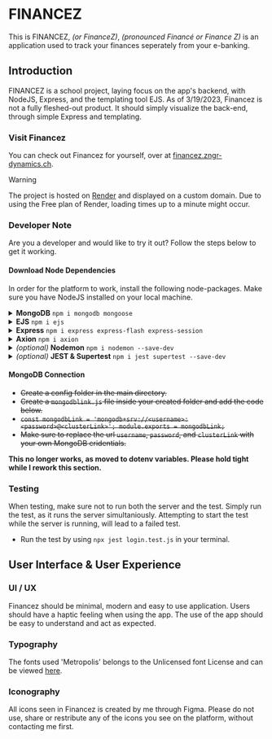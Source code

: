 # FINANCEZ 
This is FINANCEZ, *(or FinanceZ)*, *(pronounced Financé or Finance Z)* is an application used to track your finances seperately from your e-banking. 

## Introduction
FINANCEZ is a school project, laying focus on the app's backend, with NodeJS, Express, and the templating tool EJS. 
As of 3/19/2023, Financez is not a fully fleshed-out product. It should simply visualize the back-end, through simple Express and templating. 
### Visit Financez
You can check out Financez for yourself, over at [financez.zngr-dynamics.ch](https://financez.zngr-dynamics.ch/). 
> [!WARNING]
> The project is hosted on [Render](https://render.com) and displayed on a custom domain. 
> Due to using the Free plan of Render, loading times up to a minute might occur. 



### Developer Note
Are you a developer and would like to try it out? Follow the steps below to get it working. 
#### Download Node Dependencies
In order for the platform to work, install the following node-packages.
Make sure you have NodeJS installed on your local machine. 
<details>
<summary><b>MongoDB</b> <code>npm i mongodb mongoose</code></summary>
<br>
Used to connect with an external database, to be able to login, or create data. 
</details>
<details>
<summary><b>EJS</b> <code>npm i ejs</code></summary>
<br>
Templating engine, used to display data on the client.  
</details>
<details>
<summary><b>Express</b> <code>npm i express express-flash express-session</code></summary>
<br>
Complete backend logic bases on Express, like sessions, and routing.   
</details>
<details>
<summary><b>Axion</b> <code>npm i axion</code></summary>
<br>
Used to redirect to another page after dataset deletion.    
</details>
<details>
<summary><i>(optional)</i> <b>Nodemon</b> <code>npm i nodemon --save-dev</code></summary>
<br>
Nodemon is used to continously run the app/server, when editing the code. Makes developing easier. This is not needed to run the application
</details>
<details>
<summary><i>(optional)</i> <b>JEST & Supertest</b> <code>npm i jest supertest --save-dev</code></summary>
<br>
Used for Unit Testing inside the application, as required by the school project requirements. This is not needed to run the application. 
</details>

#### MongoDB Connection

- ~~Create a config folder in the main directory.~~
- ~~Create a `mongodblink.js` file inside your created folder and add the code below.~~
- ~~`const mongodbLink = 'mongodb+srv://<username>:<password>@<clusterLink>';
module.exports = mongodbLink;`~~
- ~~Make sure to replace the url `username`, `password`, and `clusterLink` with your own MongoDB cridentials.~~


**This no longer works, as moved to dotenv variables. Please hold tight while I rework this section.**

### Testing
When testing, make sure not to run both the server and the test. 
Simply run the test, as it runs the server simultaniously. Attempting to start the test while the server is running, will lead to a failed test. 
- Run the test by using `npx jest login.test.js` in your terminal. 

## User Interface & User Experience
### UI / UX
Financez should be minimal, modern and easy to use application. Users should have a haptic feeling when using the app. The use of the app should be easy to understand and act as expected. 

### Typography
The fonts used 'Metropolis' belongs to the Unlicensed font License and can be viewed [here](https://google.com). 

### Iconography
All icons seen in Financez is created by me through Figma. 
Please do not use, share or restribute any of the icons you see on the platform, without contacting me first. 

